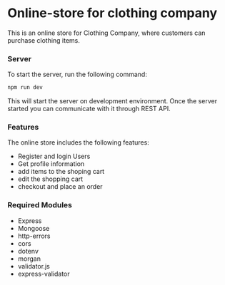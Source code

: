 # Online-store for clothing company
This is an online store for Clothing Company, where customers can purchase clothing items.

### Server
To start the server, run the following command:
```bash
npm run dev
```

This will start the server on development environment. Once the server started you can communicate with it through REST API.


### Features
The online store includes the following features:
- Register and login Users
- Get profile information
- add items to the shoping cart
- edit the shopping cart
- checkout and place an order


### Required Modules
- Express
- Mongoose
- http-errors
- cors
- dotenv
- morgan
- validator.js
- express-validator